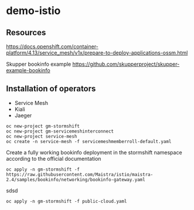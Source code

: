 # demo-istio

## Resources
https://docs.openshift.com/container-platform/4.13/service_mesh/v1x/prepare-to-deploy-applications-ossm.html

Skupper bookinfo example
https://github.com/skupperproject/skupper-example-bookinfo


## Installation of operators
+ Service Mesh
+ Kiali
+ Jaeger

```
oc new-project gm-stormshift
oc new-project gm-servicemeshinterconnect
oc new-project service-mesh
oc create -n service-mesh -f servicemeshmemberroll-default.yaml
```

Create a fully working bookinfo deployment in the stormshift namespace according to the official documentation

```
oc apply -n gm-stormshift -f https://raw.githubusercontent.com/Maistra/istio/maistra-2.4/samples/bookinfo/networking/bookinfo-gateway.yaml
```

sdsd

```
oc apply -n gm-stormshift -f public-cloud.yaml
```

